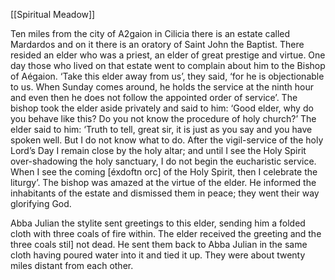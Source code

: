 [[Spiritual Meadow]]
 
Ten miles from the city of A2gaion in Cilicia there is an estate called Mardardos and on it there is an oratory of Saint John the Baptist. There resided an elder who was a priest, an elder of great prestige and virtue. One day those who lived on that estate went to complain about him to the Bishop of Aégaion. ‘Take this elder away from us’, they said, ‘for he is objectionable to us. When Sunday comes around, he holds the service at the ninth hour and even then he does not follow the appointed order of service’. The bishop took the elder aside privately and said to him: ‘Good elder, why do you behave like this? Do you not know the procedure of holy church?’ The elder said to him: ‘Truth to tell, great sir, it is just as you say and you have spoken well. But I do not know what to do. After the vigil-service of the holy Lord’s Day I remain close by the holy altar; and until I see the Holy Spirit over-shadowing the holy sanctuary, I do not begin the eucharistic service. When I see the coming [éxdoftn orc] of the Holy Spirit, then I celebrate the liturgy’. The bishop was amazed at the virtue of the elder. He informed the inhabitants of the estate and dismissed them in peace; they went their way glorifying God.  
 
Abba Julian the stylite sent greetings to this elder, sending him a folded cloth with three coals of fire within. The elder received the greeting and the three coals stil] not dead. He sent them back to Abba Julian in the same cloth having poured water into it and tied it up. They were about twenty miles distant from each other. 
